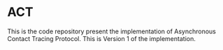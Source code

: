 # ACT

This is the code repository present the implementation of Asynchronous Contact Tracing Protocol. This is Version 1 of the implementation.

